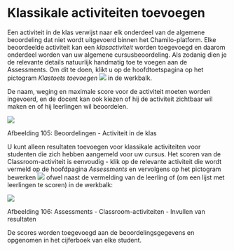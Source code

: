 # Klassikale activiteiten toevoegen

Een activiteit in de klas verwijst naar elk onderdeel van de algemene beoordeling dat niet wordt uitgevoerd binnen het Chamilo-platform. Elke beoordeelde activiteit kan een _klasactiviteit_ worden toegevoegd en daarom onderdeel worden van uw algemene cursusbeoordeling. Als zodanig dien je de relevante details natuurlijk handmatig toe te voegen aan de Assessments. Om dit te doen, klikt u op de hoofdtoetspagina op het pictogram _Klastoets toevoegen_ ![](../../.gitbook/assets/graphics197%20%283%29.png) in de werkbalk.

De naam, weging en maximale score voor de activiteit moeten worden ingevoerd, en de docent kan ook kiezen of hij de activiteit zichtbaar wil maken en of hij leerlingen wil beoordelen.

![](../../.gitbook/assets/images138%20%284%29.png)

Afbeelding 105: Beoordelingen - Activiteit in de klas

U kunt alleen resultaten toevoegen voor klassikale activiteiten voor studenten die zich hebben aangemeld voor uw cursus. Het scoren van de Classroom-activiteit is eenvoudig - klik op de relevante activiteit die wordt vermeld op de hoofdpagina _Assessments_ en vervolgens op het pictogram bewerken ![](../../.gitbook/assets/graphics199%20%283%29.png) ofwel naast de vermelding van de leerling of \(om een lijst met leerlingen te scoren\) in de werkbalk:

![](../../.gitbook/assets/images139%20%284%29.png)

Afbeelding 106: Assessments - Classroom-activiteiten - Invullen van resultaten

De scores worden toegevoegd aan de beoordelingsgegevens en opgenomen in het cijferboek van elke student.

